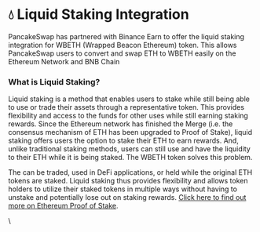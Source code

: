 # 💧 Liquid Staking Integration

PancakeSwap has partnered with Binance Earn to offer the liquid staking integration for WBETH (Wrapped Beacon Ethereum) token. This allows PancakeSwap users to convert and swap ETH to WBETH easily on the Ethereum Network and BNB Chain

### What is Liquid Staking?

Liquid staking is a method that enables users to stake while still being able to use or trade their assets through a representative token. This provides flexibility and access to the funds for other uses while still earning staking rewards.  Since the Ethereum network has finished the Merge (i.e. the consensus mechanism of ETH has been upgraded to Proof of Stake), liquid staking offers users the option to stake their ETH to earn rewards. And, unlike traditional staking methods, users can still use and have the liquidity to their ETH while it is being staked. The WBETH token solves this problem.

The can be traded, used in DeFi applications, or held while the original ETH tokens are staked. Liquid staking thus provides flexibility and allows token holders to utilize their staked tokens in multiple ways without having to unstake and potentially lose out on staking rewards. [Click here to find out more on Ethereum Proof of Stake](https://academy.binance.com/en/articles/what-is-ethereum-2-0-and-why-does-it-matter).

\
